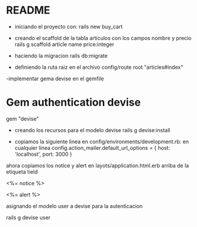 # README

- iniciando el proyecto con:
rails new buy_cart

- creando el scaffold de la tabla articulos con los campos nombre y precio
 rails g scaffold article name price:integer

- haciendo la migracion
rails db:migrate

- definiendo la ruta raiz en el archivo config/route
root "articles#index"

-implementar gema devise en el gemfile
# Gem authentication devise
gem "devise"

- creando los recursos para el modelo devise
rails g devise:install

- copiamos la siguiente linea en 
config/environments/development.rb: en cualquier linea
config.action_mailer.default_url_options = { host: 'localhost', port: 3000 }

ahora copiamos los notice y alert en layots/application.html.erb
arriba de la etiqueta tield
<p class="notice"><%= notice %></p>
 <p class="alert"><%= alert %></p>

asignando el modelo user a devise
para la autenticacion

rails g devise user




